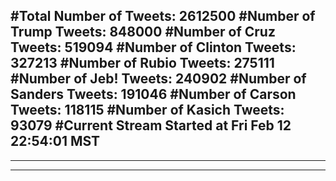 #Total Number of Tweets: 2612500 
#Number of Trump Tweets: 848000
#Number of Cruz Tweets: 519094
#Number of Clinton Tweets: 327213
#Number of Rubio Tweets: 275111
#Number of Jeb! Tweets: 240902
#Number of Sanders Tweets: 191046
#Number of Carson Tweets: 118115
#Number of Kasich Tweets: 93079
#Current Stream Started at Fri Feb 12 22:54:01 MST
---
---
---
